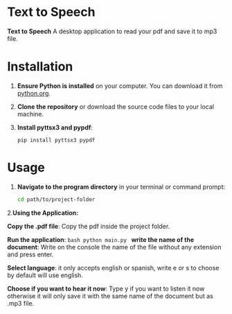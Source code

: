 # Text to Speech

**Text to Speech** A desktop application to read your pdf and save it to mp3 file.

# Installation 

1. **Ensure Python is installed** on your computer. You can download it from [python.org](https://www.python.org/downloads/).

2. **Clone the repository** or download the source code files to your local machine.

3. **Install pyttsx3 and pypdf**: 
   ````commandline
   pip install pyttsx3 pypdf 
   ````

# Usage

1. **Navigate to the program directory** in your terminal or command prompt:
   ```bash
   cd path/to/project-folder
   
2.**Using the Application:**

   **Copy the .pdf file**: Copy the pdf inside the project folder.

   **Run the application**: 
    ````bash
        python main.py
    ````
   **write the name of the document**: Write on the console the name of the file without any extension and press enter.
   
   **Select language**: it only accepts english or spanish, write e or s to choose by default will use english.

   **Choose if you want to hear it now**: Type y if you want to listen it now otherwise it will only save it with the 
   same name of the document but as .mp3 file.

